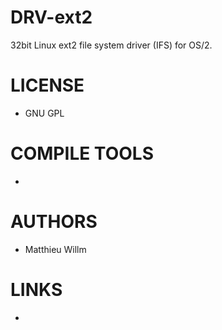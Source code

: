 DRV-ext2
========

32bit Linux ext2 file system driver (IFS) for OS/2.

LICENSE
========
- GNU GPL

COMPILE TOOLS
==============
- 

AUTHORS
=============
- Matthieu Willm

LINKS
=============
- 
